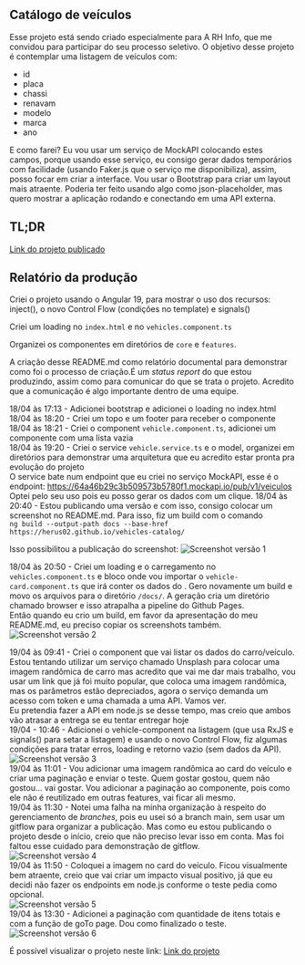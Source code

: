 ## Catálogo de veículos

Esse projeto está sendo criado especialmente para A RH Info, que me convidou para participar do seu processo seletivo.
O objetivo desse projeto é contemplar uma listagem de veículos com:

- id
- placa
- chassi
- renavam
- modelo
- marca
- ano

E como farei? Eu vou usar um serviço de MockAPI colocando estes campos, porque usando esse serviço, eu consigo gerar dados temporários com facilidade (usando Faker.js que o serviço me disponibiliza), assim, posso focar em criar a interface.
Vou usar o Bootstrap para criar um layout mais atraente.
Poderia ter feito usando algo como json-placeholder, mas quero mostrar a aplicação rodando e conectando em uma API externa.

## TL;DR

[Link do projeto publicado](https://herus02.github.io/vehicles-catalog/)

## Relatório da produção

Criei o projeto usando o Angular 19, para mostrar o uso dos recursos: inject(), o novo Control Flow (condições no template) e signals()

Criei um loading no `index.html` e no `vehicles.component.ts`

Organizei os componentes em diretórios de `core` e `features`.

A criação desse README.md como relatório documental para demonstrar como foi o processo de criação.É um _status report_ do que estou produzindo, assim como para comunicar do que se trata o projeto. Acredito que a comunicação é algo importante dentro de uma equipe.

18/04 às 17:13 - Adicionei bootstrap e adicionei o loading no index.html<br>
18/04 às 18:20 - Criei um topo e um footer para receber o componente
18/04 às 18:21 - Criei o component `vehicle.component.ts`, adicionei um componente com uma lista vazia<br>
18/04 às 19:20 - Criei o service `vehicle.service.ts` e o model, organizei em diretórios para demonstrar uma arquitetura que eu acredito estar pronta pra evolução do projeto<br>
O service bate num endpoint que eu criei no serviço MockAPI, esse é o endpoint: https://64a46b29c3b509573b5780f1.mockapi.io/pub/v1/veiculos <br>
Optei pelo seu uso pois eu posso gerar os dados com um clique.
18/04 às 20:40 - Estou publicando uma versão e com isso, consigo colocar um screenshot no README.md. Para isso, fiz um build com o comando <br> `ng build --output-path docs --base-href https://herus02.github.io/vehicles-catalog/` <br>

Isso possibilitou a publicação do screenshot:
![Screenshot versão 1](https://herus02.github.io/vehicles-catalog/assets/img/screenshot-1.png) <br>

18/04 às 20:50 - Criei um loading e o carregamento no `vehicles.component.ts` e bloco onde vou importar o `vehicle-card.component.ts` que irá conter os dados do . Gero novamente um build e movo os arquivos para o diretório `/docs/`. A geração cria um diretório chamado browser e isso atrapalha a pipeline do Github Pages.<br>
Então quando eu crio um build, em favor da apresentação do meu README.md, eu preciso copiar os screenshots também.<br>
![Screenshot versão 2](https://herus02.github.io/vehicles-catalog/assets/img/screenshot-2.png) <br>

19/04 às 09:41 - Criei o component que vai listar os dados do carro/veículo.
<br> Estou tentando utilizar um serviço chamado Unsplash para colocar uma imagem randômica de carro mas acredito que vai me dar mais trabalho, vou usar um link que já foi muito popular, que coloca uma imagem randômica, mas os parâmetros estão depreciados, agora o serviço demanda um acesso com token e uma chamada a uma API. Vamos ver.<br>
Eu pretendia fazer a API em node.js se desse tempo, mas creio que ambos vão atrasar a entrega se eu tentar entregar hoje<br>
19/04 - 10:46 - Adicionei o vehicle-component na listagem (que usa RxJS e signals() para setar a listagem) e usando o novo Control Flow, fiz algumas condições para tratar erros, loading e retorno vazio (sem dados da API). <br>
![Screenshot versão 3](https://herus02.github.io/vehicles-catalog/assets/img/screenshot-3.png) <br>
19/04 às 11:01 - Vou adicionar uma imagem randômica ao card do veículo e criar uma paginação e enviar o teste. Quem gostar gostou, quem não gostou... vai gostar. Vou adicionar a paginação ao componente, pois como ele não é reutilizado em outras features, vai ficar ali mesmo. <br>
19/04 às 11:30 - Notei uma falha na minha organização à respeito do gerenciamento de _branches_, pois eu usei só a branch main, sem usar um gitflow para organizar a publicação. Mas como eu estou publicando o projeto desde o início, creio que não preciso levar isso em conta. Mas foi faltou esse cuidado para demonstração de gitflow. <br>
![Screenshot versão 4](https://herus02.github.io/vehicles-catalog/assets/img/screenshot-4.png) <br>
19/04 às 11:50 - Coloquei a imagem no card do veículo. Ficou visualmente bem atraente, creio que vai criar um impacto visual positivo, já que eu decidi não fazer os endpoints em node.js conforme o teste pedia como opcional.<br>
![Screenshot versão 5](https://herus02.github.io/vehicles-catalog/assets/img/screenshot-5.png) <br>
19/04 às 13:30 - Adicionei a paginação com quantidade de itens totais e com a função de goTo page. Dou como finalizado o teste.<br>
![Screenshot versão 6](https://herus02.github.io/vehicles-catalog/assets/img/screenshot-6.png) <br>


É possível visualizar o projeto neste link: [Link do projeto](https://herus02.github.io/vehicles-catalog/)

